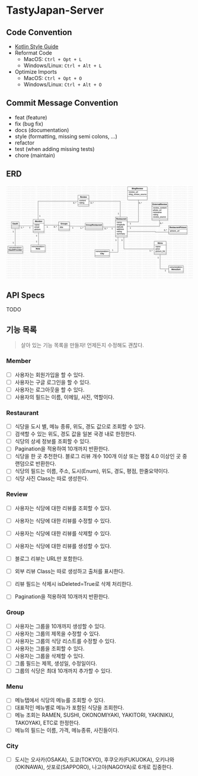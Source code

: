 # TastyJapan-Server

## Code Convention
- [Kotlin Style Guide](https://kotlinlang.org/docs/reference/coding-conventions.html)
- Reformat Code
  - MacOS: `Ctrl + Opt + L`
  - Windows/Linux: `Ctrl + Alt + L`
- Optimize Imports
  - MacOS: `Ctrl + Opt + O`
  - Windows/Linux: `Ctrl + Alt + O`

## Commit Message Convention
- feat (feature)
- fix (bug fix)
- docs (documentation)
- style (formatting, missing semi colons, …)
- refactor
- test (when adding missing tests)
- chore (maintain)

## ERD
![erd](src/main/resources/static/TastyJapan.jpg)

## API Specs
TODO

## 기능 목록
> 살아 있는 기능 목록을 만들자! 언제든지 수정해도 괜찮다.
### Member
- [ ] 사용자는 회원가입을 할 수 있다.
- [ ] 사용자는 구글 로그인을 할 수 있다.
- [ ] 사용자는 로그아웃을 할 수 있다.
- [ ] 사용자의 필드는 이름, 이메일, 사진, 역할이다.

### Restaurant
- [ ] 식당을 도시 별, 메뉴 종류, 위도, 경도 값으로 조회할 수 있다.
- [ ] 검색할 수 있는 위도, 경도 값을 일본 국경 내로 한정한다.
- [ ] 식당의 상세 정보를 조회할 수 있다.
- [ ] Pagination을 적용하여 10개까지 반환한다.
- [ ] 식당을 한 곳 추천한다. 블로그 리뷰 개수 100개 이상 또는 평점 4.0 이상인 곳 중 랜덤으로 반환한다.
- [ ] 식당의 필드는 이름, 주소, 도시(Enum), 위도, 경도, 평점, 한줄요약이다.
- [ ] 식당 사진 Class는 따로 생성한다.

### Review
- [ ] 사용자는 식당에 대한 리뷰를 조회할 수 있다.
- [ ] 사용자는 식당에 대한 리뷰를 수정할 수 있다.
- [ ] 사용자는 식당에 대한 리뷰를 삭제할 수 있다.
- [ ] 사용자는 식당에 대한 리뷰를 생성할 수 있다.
- [ ] 블로그 리뷰는 URL만 포함한다.
- [ ] 외부 리뷰 Class는 따로 생성하고 출처를 표시한다.
- [ ] 리뷰 필드는 삭제시 isDeleted=True로 삭제 처리한다.
- [ ] Pagination을 적용하여 10개까지 반환한다.


### Group
- [ ] 사용자는 그룹을 10개까지 생성할 수 있다.
- [ ] 사용자는 그룹의 제목을 수정할 수 있다.
- [ ] 사용자는 그룹의 식당 리스트를 수정할 수 있다.
- [ ] 사용자는 그룹을 조회할 수 있다.
- [ ] 사용자는 그룹을 삭제할 수 있다.
- [ ] 그룹 필드는 제목, 생성일, 수정일이다.
- [ ] 그룹의 식당은 최대 10개까지 추가할 수 있다.

### Menu
- [ ] 메뉴탭에서 식당의 메뉴를 조회할 수 있다.
- [ ] 대표적인 메뉴별로 메뉴가 포함된 식당을 조회한다.
- [ ] 메뉴 조회는 RAMEN, SUSHI, OKONOMIYAKI, YAKITORI, YAKINIKU, TAKOYAKI, ETC로 한정한다.
- [ ] 메뉴의 필드는 이름, 가격, 메뉴종류, 사진들이다.

### City
- [ ] 도시는 오사카(OSAKA), 도쿄(TOKYO), 후쿠오카(FUKUOKA), 오키나와(OKINAWA), 삿포로(SAPPORO), 나고야(NAGOYA)로 6개로 집중한다.
